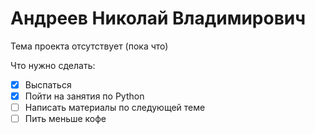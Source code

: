 # Андреев Николай Владимирович

Тема проекта отсутствует (пока что)

Что нужно сделать:

- [x] Выспаться
- [x] Пойти на занятия по Python
- [ ] Написать материалы по следующей теме
- [ ] Пить меньше кофе
